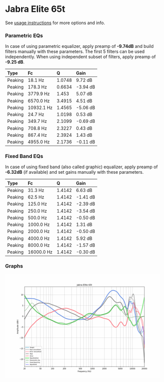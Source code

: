 # Jabra Elite 65t
See [usage instructions](https://github.com/jaakkopasanen/AutoEq#usage) for more options and info.

### Parametric EQs
In case of using parametric equalizer, apply preamp of **-9.74dB** and build filters manually
with these parameters. The first 5 filters can be used independently.
When using independent subset of filters, apply preamp of **-9.25 dB**.

| Type    | Fc         |      Q | Gain     |
|:--------|:-----------|:-------|:---------|
| Peaking | 18.1 Hz    | 1.0748 | 9.72 dB  |
| Peaking | 178.3 Hz   | 0.6634 | -3.94 dB |
| Peaking | 3779.9 Hz  | 1.453  | 5.07 dB  |
| Peaking | 6570.0 Hz  | 3.4915 | 4.51 dB  |
| Peaking | 10932.1 Hz | 1.4565 | -5.06 dB |
| Peaking | 24.7 Hz    | 1.0198 | 0.53 dB  |
| Peaking | 349.7 Hz   | 2.1099 | -0.69 dB |
| Peaking | 708.8 Hz   | 2.3227 | 0.43 dB  |
| Peaking | 867.4 Hz   | 2.3924 | 1.43 dB  |
| Peaking | 4955.0 Hz  | 2.1736 | -0.11 dB |

### Fixed Band EQs
In case of using fixed band (also called graphic) equalizer, apply preamp of **-6.32dB**
(if available) and set gains manually with these parameters.

| Type    | Fc         |      Q | Gain     |
|:--------|:-----------|:-------|:---------|
| Peaking | 31.3 Hz    | 1.4142 | 6.63 dB  |
| Peaking | 62.5 Hz    | 1.4142 | -1.41 dB |
| Peaking | 125.0 Hz   | 1.4142 | -2.39 dB |
| Peaking | 250.0 Hz   | 1.4142 | -3.54 dB |
| Peaking | 500.0 Hz   | 1.4142 | -0.50 dB |
| Peaking | 1000.0 Hz  | 1.4142 | 1.31 dB  |
| Peaking | 2000.0 Hz  | 1.4142 | -0.50 dB |
| Peaking | 4000.0 Hz  | 1.4142 | 5.92 dB  |
| Peaking | 8000.0 Hz  | 1.4142 | -1.57 dB |
| Peaking | 16000.0 Hz | 1.4142 | -0.30 dB |

### Graphs
![](./Jabra%20Elite%2065t.png)
